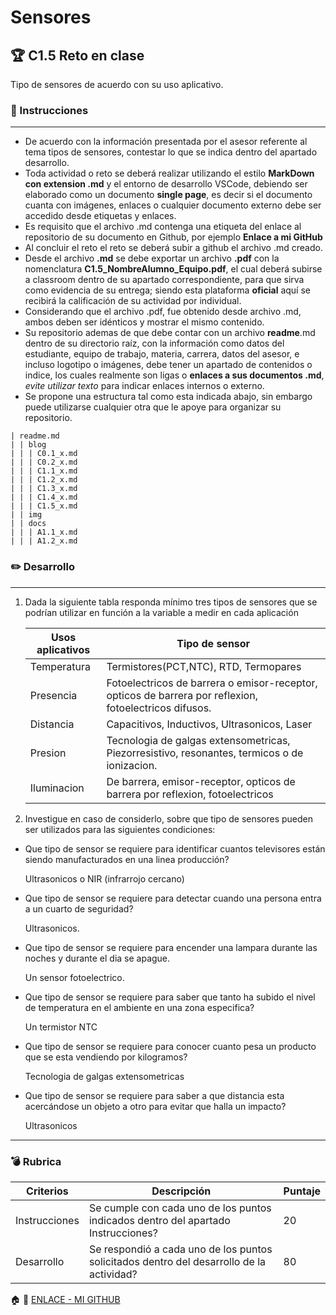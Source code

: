 # Sensores

## :trophy: C1.5 Reto en clase

Tipo de sensores de acuerdo con su uso aplicativo.

### :blue_book: Instrucciones

___

- De acuerdo con la información presentada por el asesor referente al tema tipos de sensores, contestar lo que se indica dentro del apartado desarrollo.
- Toda actividad o reto se deberá realizar utilizando el estilo **MarkDown con extension .md** y el entorno de desarrollo VSCode, debiendo ser elaborado como un documento **single page**, es decir si el documento cuanta con imágenes, enlaces o cualquier documento externo debe ser accedido desde etiquetas y enlaces.
- Es requisito que el archivo .md contenga una etiqueta del enlace al repositorio de su documento en Github, por ejemplo **Enlace a mi GitHub**
- Al concluir el reto el reto se deberá subir a github el archivo .md creado.
- Desde el archivo **.md** se debe exportar un archivo **.pdf** con la nomenclatura **C1.5_NombreAlumno_Equipo.pdf**, el cual deberá subirse a classroom dentro de su apartado correspondiente, para que sirva como evidencia de su entrega; siendo esta plataforma **oficial** aquí se recibirá la calificación de su actividad por individual.
- Considerando que el archivo .pdf, fue obtenido desde archivo .md, ambos deben ser idénticos y mostrar el mismo contenido.
- Su repositorio ademas de que debe contar con un archivo **readme**.md dentro de su directorio raíz, con la información como datos del estudiante, equipo de trabajo, materia, carrera, datos del asesor, e incluso logotipo o imágenes, debe tener un apartado de contenidos o indice, los cuales realmente son ligas o **enlaces a sus documentos .md**, _evite utilizar texto_ para indicar enlaces internos o externo.
- Se propone una estructura tal como esta indicada abajo, sin embargo puede utilizarse cualquier otra que le apoye para organizar su repositorio.  
``` 
| readme.md
| | blog
| | | C0.1_x.md
| | | C0.2_x.md
| | | C1.1_x.md
| | | C1.2_x.md
| | | C1.3_x.md
| | | C1.4_x.md
| | | C1.5_x.md
| | img
| | docs
| | | A1.1_x.md
| | | A1.2_x.md
```

### :pencil2: Desarrollo
___

1. Dada la siguiente tabla responda mínimo tres tipos de sensores que se podrían utilizar en función a la variable a medir en cada aplicación

    Usos aplicativos | Tipo de sensor |
    ---------|----------|
    Temperatura | Termistores(PCT,NTC), RTD, Termopares|
    Presencia | Fotoelectricos de barrera o emisor-receptor,  opticos de barrera por reflexion, fotoelectricos difusos.|
    Distancia | Capacitivos, Inductivos, Ultrasonicos, Laser|
    Presion | Tecnologia de galgas extensometricas, Piezorresistivo,  resonantes, termicos o de ionizacion.|
    Iluminacion | De barrera, emisor-receptor, opticos de barrera por reflexion, fotoelectricos|

2. Investigue en caso de considerlo, sobre que tipo de sensores pueden ser utilizados para las siguientes condiciones:
  - Que tipo de sensor se requiere para identificar cuantos televisores están siendo manufacturados en una linea producción? 
       
      Ultrasonicos o NIR (infrarrojo cercano)
  - Que tipo de sensor se requiere para  detectar cuando una persona entra a un cuarto de seguridad?
      
      Ultrasonicos.
  - Que tipo de sensor se requiere para  encender una lampara durante las noches y durante el dia se apague.
      
      Un sensor fotoelectrico. 
  - Que tipo de sensor se requiere para saber que tanto ha subido el nivel de temperatura en el ambiente en una zona especifica?

      Un termistor NTC
  - Que tipo de sensor se requiere para conocer cuanto pesa un producto que se esta vendiendo por kilogramos?

     Tecnologia de galgas extensometricas
  - Que tipo de sensor se requiere para saber a que distancia esta acercándose un objeto a otro para evitar que halla un impacto?

       Ultrasonicos 

___

### :bomb: Rubrica

| Criterios     | Descripción                                                                                  | Puntaje |
| ------------- | -------------------------------------------------------------------------------------------- | ------- |
| Instrucciones | Se cumple con cada uno de los puntos indicados dentro del apartado Instrucciones?            | 20 |
| Desarrollo    | Se respondió a cada uno de los puntos solicitados dentro del desarrollo de la actividad?     | 80      |

:house: :open_file_folder: [ENLACE - MI GITHUB](https://github.com/Villalobos39/SISTEMAS-PROGRAMABLES.git )